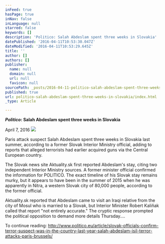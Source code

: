```yaml
---
inFeed: true
hasPage: true
inNav: false
inLanguage: null
starred: false
keywords: []
description: 'Politico: Salah Abdeslam spent three weeks in Slovakia'
datePublished: '2016-04-11T10:53:30.047Z'
dateModified: '2016-04-11T10:53:29.645Z'
title: ''
author: []
authors: []
publisher:
  name: null
  domain: null
  url: null
  favicon: null
sourcePath: _posts/2016-04-11-politico-salah-abdeslam-spent-three-weeks-in-slovakia.md
published: true
url: politico-salah-abdeslam-spent-three-weeks-in-slovakia/index.html
_type: Article

---
```

**_Politico_: Salah Abdeslam spent three weeks in Slovakia**

April 7, 2016
![](https://the-grid-user-content.s3-us-west-2.amazonaws.com/51c4c16c-03be-4012-84ea-c0fb92a3eb27.jpg)

Paris attack suspect Salah Abdeslam spent three weeks in Slovakia last summer, according to a former Slovak Interior Ministry official, adding to reports that alleged terrorists had earlier acquired guns via the Central European country. 

The Slovak news site Aktuality.sk first reported Abdeslam's stay, citing two independent Interior Ministry sources. A former minister official confirmed the information for POLITICO. The exact timeline of his Slovak stay remains murky, but it appears to have been in the summer of 2015 when he was apparently in Nitra, a western Slovak city of 80,000 people, according to the former official.

Aktuality.sk reported that Abdeslam came to visit an Iraqi relative from the city of Mosul who is married to a Slovak, but Interior Minister Robert Kaliňak called that report "not entirely accurate." The cryptic response prompted the political opposition to demand more details Thursday....

To continue reading: http://www.politico.eu/article/slovak-officials-confirm-terror-suspect-was-in-the-country-last-year-salah-abdeslam-isil-terror-attacks-paris-brussels/